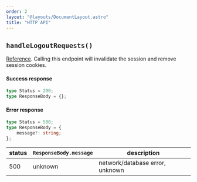 ```yaml
---
order: 2
layout: "@layouts/DocumentLayout.astro"
title: "HTTP API"
---
```


## `handleLogoutRequests()`

[Reference](/astro/api-reference/server-api#handlelogoutrequests). Calling this endpoint will invalidate the session and remove session cookies.

#### Success response

```ts
type Status = 200;
type ResponseBody = {};
```

#### Error response

```ts
type Status = 500;
type ResponseBody = {
	message?: string;
};
```

| status | `ResponseBody.message` | description                     |
| ------ | ---------------------- | ------------------------------- |
| 500    | unknown                | network/database error, unknown |
